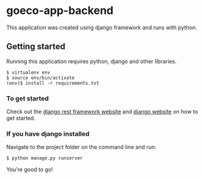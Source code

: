 # goeco-app-backend
This application was created using django framework and runs with python.

## Getting started

Running this application requires python, django and other libraries.

    $ virtualenv env
    $ source env/bin/activate
    (env)$ install -r requirements.txt

### To get started

Check out the [django rest framework website](http://www.django-rest-framework.org/) and [django website](https://www.djangoproject.com/start/) on how to get started.

### If you have django installed

Navigate to the project folder on the command line and run:

    $ python manage.py runserver

You're good to go!
